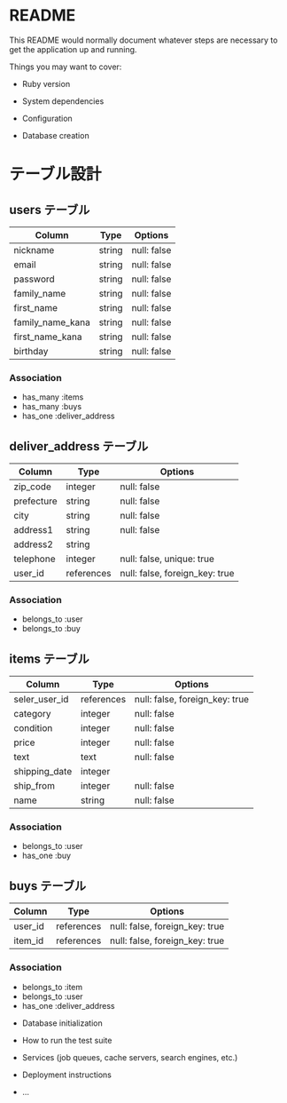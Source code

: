 # README

This README would normally document whatever steps are necessary to get the
application up and running.

Things you may want to cover:

* Ruby version

* System dependencies

* Configuration

* Database creation
# テーブル設計

## users テーブル

| Column          | Type   | Options     |
| --------------- | ------ | ----------- |
| nickname        | string | null: false |
| email           | string | null: false |
| password        | string | null: false |
| family_name     | string | null: false |
| first_name      | string | null: false |
| family_name_kana| string | null: false |
| first_name_kana | string | null: false |
| birthday        | string | null: false |
### Association

- has_many :items
- has_many :buys
- has_one :deliver_address


## deliver_address テーブル

| Column         | Type       | Options                        |
| -------------- | ---------- | ------------------------------ |
| zip_code       | integer    | null: false                    |
| prefecture     | string     | null: false                    |
| city           | string     | null: false                    |
| address1       | string     | null: false                    |
| address2       | string     |                                |
| telephone      | integer    | null: false, unique: true      |
| user_id        | references | null: false, foreign_key: true |
### Association

- belongs_to :user
- belongs_to :buy

## items テーブル

| Column        | Type       | Options                        |
| ------------- | ---------- | ------------------------------ |
| seler_user_id | references | null: false, foreign_key: true |
| category      | integer    | null: false                    |
| condition     | integer    | null: false                    |
| price         | integer    | null: false                    |
| text          | text       | null: false                    |
| shipping_date | integer    |                                |
| ship_from     | integer    | null: false                    |
| name          | string     | null: false                    |
### Association

- belongs_to :user
- has_one :buy

## buys テーブル

| Column    | Type       | Options                        |
| --------- | ---------- | ------------------------------ |
| user_id   | references | null: false, foreign_key: true |
| item_id   | references | null: false, foreign_key: true |

### Association

- belongs_to :item
- belongs_to :user
- has_one :deliver_address

* Database initialization

* How to run the test suite

* Services (job queues, cache servers, search engines, etc.)

* Deployment instructions

* ...
